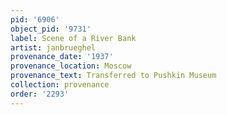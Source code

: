 ```yaml
---
pid: '6906'
object_pid: '9731'
label: Scene of a River Bank
artist: janbrueghel
provenance_date: '1937'
provenance_location: Moscow
provenance_text: Transferred to Pushkin Museum
collection: provenance
order: '2293'
---
```

